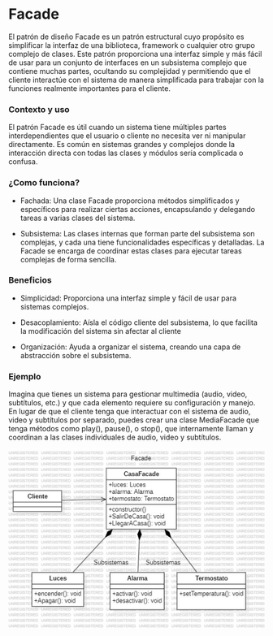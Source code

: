 # Facade
   
El patrón de diseño Facade es un patrón estructural cuyo propósito es simplificar la interfaz de una biblioteca, framework o cualquier otro grupo complejo de clases. Este patrón proporciona una interfaz simple y más fácil de usar para un conjunto de interfaces en un subsistema complejo que contiene muchas partes, ocultando su complejidad y permitiendo que el cliente interactúe con el sistema de manera simplificada para trabajar con la funciones realmente importantes para el cliente.


### Contexto y uso

El patrón Facade es útil cuando un sistema tiene múltiples partes interdependientes que el usuario o cliente no necesita ver ni manipular directamente. Es común en sistemas grandes y complejos donde la interacción directa con todas las clases y módulos sería complicada o confusa.


### ¿Como funciona?

- Fachada: Una clase Facade proporciona métodos simplificados y específicos para realizar ciertas acciones, encapsulando y delegando tareas a varias clases del sistema.

- Subsistema: Las clases internas que forman parte del subsistema son complejas, y cada una tiene funcionalidades específicas y detalladas. La Facade se encarga de coordinar estas clases para ejecutar tareas complejas de forma sencilla.

### Beneficios

- Simplicidad: Proporciona una interfaz simple y fácil de usar para sistemas complejos.

- Desacoplamiento: Aísla el código cliente del subsistema, lo que facilita la modificación del sistema sin afectar al cliente

- Organización: Ayuda a organizar el sistema, creando una capa de abstracción sobre el subsistema.

### Ejemplo
Imagina que tienes un sistema para gestionar multimedia (audio, video, subtítulos, etc.) y que cada elemento requiere su configuración y manejo. En lugar de que el cliente tenga que interactuar con el sistema de audio, video y subtítulos por separado, puedes crear una clase MediaFacade que tenga métodos como play(), pause(), o stop(), que internamente llaman y coordinan a las clases individuales de audio, video y subtítulos.

![Diagrama de clases Decorator](../../assets/FacadePattern.jpg)
